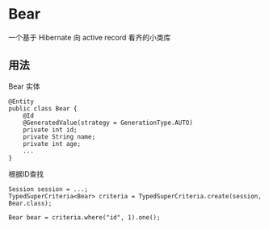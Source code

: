 # Bear #

一个基于 Hibernate 向 active record 看齐的小类库

## 用法 ##

Bear 实体

    @Entity
    public class Bear {
        @Id
        @GeneratedValue(strategy = GenerationType.AUTO)
        private int id;
        private String name;
        private int age;
        ...
    }

根据ID查找

    Session session = ...;
    TypedSuperCriteria<Bear> criteria = TypedSuperCriteria.create(session, Bear.class);

    Bear bear = criteria.where("id", 1).one();

